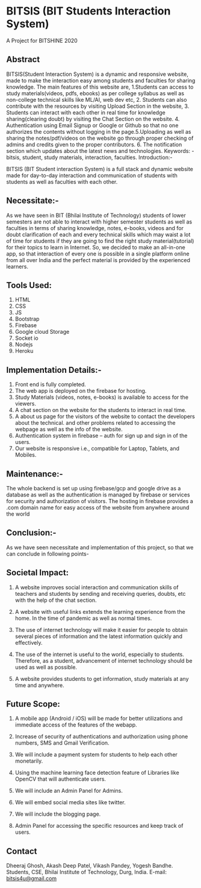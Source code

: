 # BITSIS (BIT Students Interaction System)
A Project for BITSHINE 2020

## Abstract
 
BITSIS(Student Interaction System) is a dynamic and responsive website, made to make the interaction easy among students and faculties for sharing knowledge. The main features of this website are, 1.Students can access to study materials(videos, pdfs, ebooks)  as per college syllabus as well as non-college technical skills like ML/AI, web dev etc, 2. Students can also contribute with the resources by visiting Upload Section in the website, 3. Students can interact with each other in real time for knowledge sharing(clearing doubt) by visiting the Chat Section on the website. 4. Authentication using Email Signup or Google or Github so that no one authorizes the contents without logging in the page.5.Uploading as well as sharing the notes/pdf/videos on the website go through proper checking of admins and credits given to the proper contributors. 6. The notification section which updates about the latest news and technologies.
Keywords: - bitsis, student, study materials, interaction, faculties.
Introduction:-
 
BITSIS (BIT Student interaction System) is a full stack and dynamic website made for day-to-day interaction and communication of students with students as well as faculties with each other.
 
## Necessitate:-
 
As we have seen in BIT (Bhilai Institute of Technology) students of lower semesters are not able to interact with higher semester students as well as faculties in terms of sharing knowledge, notes, e-books, videos and for doubt clarification of each and every technical skills which may waist a lot of time for students if they are going to find the right study material(tutorial) for their topics to learn in Internet. So, we decided to make an all-in-one app, so that interaction of every one is possible in a single platform online from all over India and the perfect material is provided by the experienced learners.
 
 
## Tools Used:
1. HTML
2. CSS
3. JS
4. Bootstrap
5. Firebase
6. Google cloud Storage
7. Socket io
8. Nodejs
9. Heroku


## Implementation Details:-
 
1. Front end is fully completed.
2. The web app is deployed on the firebase for hosting.
3. Study Materials (videos, notes, e-books) is available to access for the viewers.
4. A chat section on the website for the students to interact in real time.
5. A about us page for the visitors of the website to contact the developers about the technical.   and other problems related to accessing the webpage as well as the info of the website. 
6. Authentication system in firebase – auth for sign up and sign in of the users.
7. Our website is responsive i.e., compatible for Laptop, Tablets, and Mobiles.
 
 
 
 
## Maintenance:-
 
The whole backend is set up using firebase/gcp and google drive as a database as well as the authentication is managed by firebase or services for security and authorization of visitors. The hosting in firebase provides a .com domain name for easy access of the website from anywhere around the world


## Conclusion:-
    
As we have seen necessitate and implementation of this project, so that we can conclude in following points-


## Societal Impact:

1. A website improves social interaction and communication skills of teachers and students by sending and receiving queries, doubts, etc with the help of the chat section.

2. A website with useful links extends the learning experience from the home. In the time of pandemic as well as normal times.

3. The use of internet technology will make it easier for people to obtain several pieces of information and the latest information quickly and effectively.

4. The use of the internet is useful to the world, especially to students. Therefore, as a student, advancement of internet technology should be used as well as possible.

5. A website provides students to get information, study materials at any time and anywhere.

## Future Scope:

1. A mobile app (Android / iOS) will be made for better utilizations and immediate access of the features of the webapp.

2. Increase of security of authentications and authorization using phone numbers, SMS and Gmail Verification.

3. We will include a payment system for students to help each other monetarily.

4. Using the machine learning face detection feature of Libraries like OpenCV that will authenticate users.

5. We will include an Admin Panel for Admins.

6. We will embed social media sites like twitter.

7. We will include the blogging page. 

8. Admin Panel for accessing the specific resources and keep track of users.  



## Contact
Dheeraj Ghosh, Akash Deep Patel, Vikash Pandey, Yogesh Bandhe. 
Students, CSE, Bhilai Institute of Technology, Durg, India.
E-mail: bitsis4u@gmail.com

 




